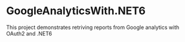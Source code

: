 # GoogleAnalyticsWith.NET6
This project demonstrates retriving reports from Google analytics with OAuth2 and .NET6


